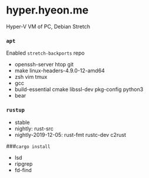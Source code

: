 hyper.hyeon.me
========
Hyper-V VM of PC, Debian Stretch

### `apt`
Enabled `stretch-backports` repo

- openssh-server htop git
- make linux-headers-4.9.0-12-amd64
- zsh vim tmux
- gcc
- build-essential cmake libssl-dev pkg-config python3
- bear

### `rustup`
- stable
- nightly: rust-src
- nightly-2019-12-05: rust-fmt rustc-dev c2rust

###`cargo install`
- lsd
- ripgrep
- fd-find
